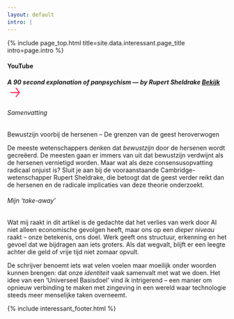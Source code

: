 ```yaml
---
layout: default
intro: |
---
```


{% include page_top.html 
   title=site.data.interessant.page_title 
   intro=page.intro 
%}

<div class="custom-section interessant">

<h4>YouTube</h4>

<h5>
  A 90 second explanation of panpsychism — by Rupert Sheldrake
  <a href="https://youtube.com/shorts/bKA4ezv7pM4?si=EQ054IjazBsBD4Ki" class="lees" target="_blank" rel="noopener">
    Bekijk  <img src="/assets/images/global/arrow-red.svg" alt="-->" class="arrow-red">
  </a>
</h5>

<h6>Samenvatting</h6>

<p>Bewustzijn voorbij de hersenen – De grenzen van de geest heroverwogen</p>
<p>De meeste wetenschappers denken dat <em>bewustzijn</em> door de hersenen wordt gecreëerd. De meesten gaan er immers van uit dat bewustzijn verdwijnt als de hersenen vernietigd worden. Maar wat als deze consensusopvatting radicaal onjuist is? Sluit je aan bij de vooraanstaande Cambridge-wetenschapper Rupert Sheldrake, die betoogt dat de geest verder reikt dan de hersenen en de radicale implicaties van deze theorie onderzoekt.
</p>

<h6>Mijn ‘take-away’</h6>
<p>Wat mij raakt in dit artikel is de gedachte dat het verlies van werk door AI niet alleen economische gevolgen heeft, maar ons op een <em>dieper niveau</em> raakt – onze betekenis, ons doel. Werk geeft ons structuur, erkenning en het gevoel dat we bijdragen aan iets groters. Als dat wegvalt, blijft er een leegte achter die geld of vrije tijd niet zomaar opvult.</p>
<p>De schrijver benoemt iets wat velen voelen maar moeilijk onder woorden kunnen brengen: dat onze <em>identiteit</em> vaak samenvalt met wat we doen. Het idee van een ‘Universeel Basisdoel’ vind ik intrigerend – een manier om opnieuw verbinding te maken met zingeving in een wereld waar technologie steeds meer menselijke taken overneemt.</p>

{% include interessant_footer.html %}
  
</div>

